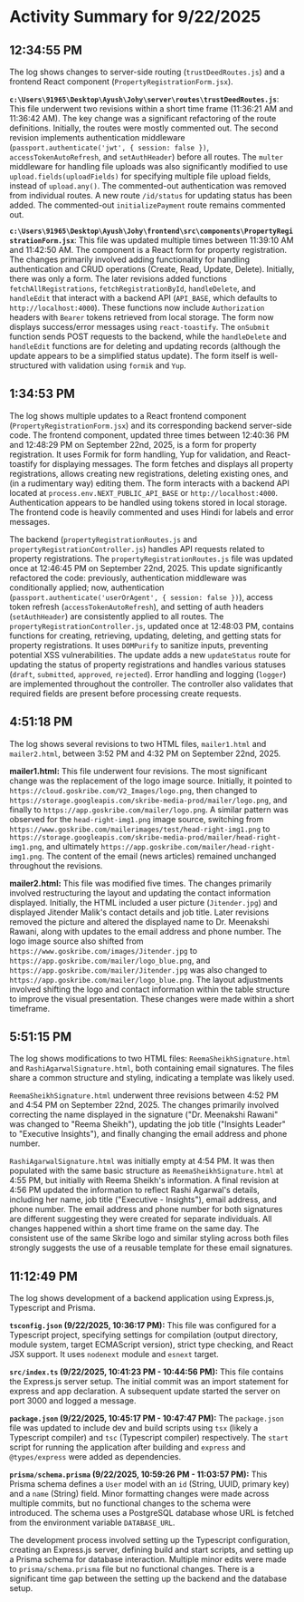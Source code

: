 # Activity Summary for 9/22/2025

## 12:34:55 PM
The log shows changes to server-side routing (`trustDeedRoutes.js`) and a frontend React component (`PropertyRegistrationForm.jsx`).

**`c:\Users\91965\Desktop\Ayush\Johy\server\routes\trustDeedRoutes.js`**:  This file underwent two revisions within a short time frame (11:36:21 AM and 11:36:42 AM).  The key change was a significant refactoring of the route definitions. Initially, the routes were mostly commented out. The second revision implements authentication middleware (`passport.authenticate('jwt', { session: false })`, `accessTokenAutoRefresh`, and `setAuthHeader`)  before all routes. The `multer` middleware for handling file uploads was also significantly modified to use `upload.fields(uploadFields)`  for specifying multiple file upload fields,  instead of `upload.any()`.  The commented-out authentication was removed from individual routes. A new route `/id/status` for updating status has been added.  The commented-out `initializePayment` route remains commented out.


**`c:\Users\91965\Desktop\Ayush\Johy\frontend\src\components\PropertyRegistrationForm.jsx`**: This file was updated multiple times between 11:39:10 AM and 11:42:50 AM. The component is a React form for property registration.  The changes primarily involved adding functionality for handling authentication and CRUD operations (Create, Read, Update, Delete). Initially, there was only a form. The later revisions added functions `fetchAllRegistrations`, `fetchRegistrationById`, `handleDelete`, and `handleEdit` that interact with a backend API (`API_BASE`, which defaults to `http://localhost:4000`).  These functions now include `Authorization` headers with `Bearer` tokens retrieved from local storage. The form now displays success/error messages using `react-toastify`.  The `onSubmit` function sends POST requests to the backend, while the  `handleDelete` and `handleEdit` functions are for deleting and updating records (although the update appears to be a simplified status update).  The form itself is well-structured with validation using `formik` and `Yup`.


## 1:34:53 PM
The log shows multiple updates to a React frontend component (`PropertyRegistrationForm.jsx`) and its corresponding backend server-side code.  The frontend component, updated three times between 12:40:36 PM and 12:48:29 PM on September 22nd, 2025,  is a form for property registration.  It uses Formik for form handling, Yup for validation, and React-toastify for displaying messages.  The form fetches and displays all property registrations, allows creating new registrations, deleting existing ones, and (in a rudimentary way) editing them. The form interacts with a backend API located at `process.env.NEXT_PUBLIC_API_BASE` or `http://localhost:4000`.  Authentication appears to be handled using tokens stored in local storage.  The frontend code is heavily commented and uses Hindi for labels and error messages.

The backend (`propertyRegistrationRoutes.js` and `propertyRegistrationController.js`) handles API requests related to property registrations.  The `propertyRegistrationRoutes.js` file was updated once at 12:46:45 PM on September 22nd, 2025.  This update significantly refactored the code:  previously, authentication middleware was conditionally applied; now, authentication (`passport.authenticate('userOrAgent', { session: false })`), access token refresh (`accessTokenAutoRefresh`), and setting of auth headers (`setAuthHeader`) are consistently applied to all routes.  The `propertyRegistrationController.js`, updated once at 12:48:03 PM,  contains functions for creating, retrieving, updating, deleting, and getting stats for property registrations.  It uses `DOMPurify` to sanitize inputs, preventing potential XSS vulnerabilities.  The update adds a new `updateStatus` route for updating the status of property registrations and handles various statuses (`draft`, `submitted`, `approved`, `rejected`).  Error handling and logging (`logger`) are implemented throughout the controller.  The controller also validates that required fields are present before processing create requests.


## 4:51:18 PM
The log shows several revisions to two HTML files, `mailer1.html` and `mailer2.html`,  between 3:52 PM and 4:32 PM on September 22nd, 2025.

**mailer1.html:** This file underwent four revisions. The most significant change was the replacement of the logo image source. Initially, it pointed to `https://cloud.goskribe.com/V2_Images/logo.png`, then changed to `https://storage.googleapis.com/skribe-media-prod/mailer/logo.png`, and finally to `https://app.goskribe.com/mailer/logo.png`. A similar pattern was observed for the  `head-right-img1.png` image source, switching from `https://www.goskribe.com/mailerimages/test/head-right-img1.png` to `https://storage.googleapis.com/skribe-media-prod/mailer/head-right-img1.png`, and ultimately  `https://app.goskribe.com/mailer/head-right-img1.png`.  The content of the email (news articles) remained unchanged throughout the revisions.


**mailer2.html:**  This file was modified five times. The changes primarily involved restructuring the layout and updating the contact information displayed.  Initially, the HTML included a user picture (`Jitender.jpg`) and displayed Jitender Malik's contact details and job title. Later revisions removed the picture and altered the displayed name to Dr. Meenakshi Rawani, along with updates to the email address and phone number.  The logo image source also shifted from `https://www.goskribe.com/images/Jitender.jpg` to `https://app.goskribe.com/mailer/logo_blue.png`, and  `https://app.goskribe.com/mailer/Jitender.jpg`  was also changed to `https://app.goskribe.com/mailer/logo_blue.png`.  The layout adjustments involved shifting the logo and contact information within the table structure to improve the visual presentation.  These changes were made within a short timeframe.


## 5:51:15 PM
The log shows modifications to two HTML files: `ReemaSheikhSignature.html` and `RashiAgarwalSignature.html`, both containing email signatures.  The files share a common structure and styling, indicating a template was likely used.


`ReemaSheikhSignature.html` underwent three revisions between 4:52 PM and 4:54 PM on September 22nd, 2025.  The changes primarily involved correcting the name displayed in the signature ("Dr. Meenakshi Rawani" was changed to "Reema Sheikh"), updating the job title ("Insights Leader" to "Executive Insights"),  and finally changing the email address and phone number.

`RashiAgarwalSignature.html` was initially empty at 4:54 PM.  It was then populated with the same basic structure as `ReemaSheikhSignature.html` at 4:55 PM, but initially with Reema Sheikh's information. A final revision at 4:56 PM updated the information to reflect Rashi Agarwal's details,  including her name, job title ("Executive - Insights"), email address, and phone number.  The email address and phone number for both signatures are different suggesting they were created for separate individuals.  All changes happened within a short time frame on the same day.  The consistent use of the same Skribe logo and similar styling across both files strongly suggests the use of a reusable template for these email signatures.


## 11:12:49 PM
The log shows development of a backend application using Express.js, Typescript and Prisma.

**`tsconfig.json` (9/22/2025, 10:36:17 PM):** This file was configured for a Typescript project, specifying settings for compilation (output directory, module system, target ECMAScript version), strict type checking, and React JSX support.  It uses `nodenext` module and `esnext` target.

**`src/index.ts` (9/22/2025, 10:41:23 PM - 10:44:56 PM):** This file contains the Express.js server setup.  The initial commit was an import statement for express and app declaration. A subsequent update started the server on port 3000 and logged a message.

**`package.json` (9/22/2025, 10:45:17 PM - 10:47:47 PM):** The `package.json` file was updated to include dev and build scripts using `tsx` (likely a Typescript compiler) and `tsc` (Typescript compiler) respectively. The `start` script for running the application after building and `express` and `@types/express` were added as dependencies.

**`prisma/schema.prisma` (9/22/2025, 10:59:26 PM - 11:03:57 PM):** This Prisma schema defines a `User` model with an `id` (String, UUID, primary key) and a `name` (String) field. Minor formatting changes were made across multiple commits, but no functional changes to the schema were introduced.  The schema uses a PostgreSQL database whose URL is fetched from the environment variable `DATABASE_URL`.


The development process involved setting up the Typescript configuration, creating an Express.js server, defining build and start scripts, and setting up a Prisma schema for database interaction.  Multiple minor edits were made to `prisma/schema.prisma` file but no functional changes.  There is a significant time gap between the setting up the backend and the database setup.
